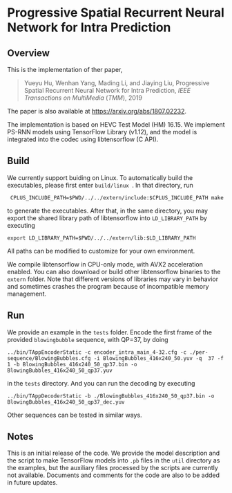 # Progressive Spatial Recurrent Neural Network for Intra Prediction
## Overview
This is the implementation of ther paper,
> Yueyu Hu, Wenhan Yang, Mading Li, and Jiaying Liu, 
> Progressive Spatial Recurrent Neural Network for Intra Prediction,
> <i>IEEE Transactions on MultiMedia</i> (<i>TMM</i>), 2019


The paper is also available at <url>https://arxiv.org/abs/1807.02232</url>.

The implementation is based on HEVC Test Model (HM) 16.15. We implement PS-RNN models using TensorFlow Library (v1.12), and the model is integrated into the codec using libtensorflow (C API).

## Build
We currently support buiding on Linux. To automatically build the executables, please first enter ```build/linux ```. In that directory, run

``` CPLUS_INCLUDE_PATH=$PWD/../../extern/include:$CPLUS_INCLUDE_PATH make```

to generate the executables. After that, in the same directory, you may export the shared library path of libtensorflow into ```LD_LIBRARY_PATH``` by executing

```export LD_LIBRARY_PATH=$PWD/../../extern/lib:$LD_LIBRARY_PATH```

All paths can be modified to customize for your own environment.

We compile libtensorflow in CPU-only mode, with AVX2 acceleration enabled. You can also download or build other libtensorflow binaries to the ```extern``` folder. Note that different versions of libraries may vary in behavior and sometimes crashes the program because of incompatible memory management.

## Run
We provide an example in the ```tests``` folder. Encode the first frame of the provided ```blowingbubble``` sequence, with QP=37, by doing

```../bin/TAppEncoderStatic -c encoder_intra_main_4-32.cfg -c ./per-sequence/BlowingBubbles.cfg -i BlowingBubbles_416x240_50.yuv -q  37 -f 1 -b BlowingBubbles_416x240_50_qp37.bin -o BlowingBubbles_416x240_50_qp37.yuv```

in the ```tests``` directory. And you can run the decoding by executing

```../bin/TAppDecoderStatic -b ./BlowingBubbles_416x240_50_qp37.bin -o BlowingBubbles_416x240_50_qp37_dec.yuv```

Other sequences can be tested in similar ways.

## Notes
This is an initial release of the code. We provide the model description and the script to make TensorFlow models into ```.pb``` files in the ```util``` directory as the examples, but the auxiliary files processed by the scripts are currently not available. Documents and comments for the code are also to be added in future updates.